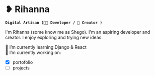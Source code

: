 # ❥ Rihanna

**`Digital Artisan (👩‍💻 Developer / 📸 Creator )`**

I'm Rihanna (some know me as Shego). I'm an aspiring developer and creator. I enjoy exploring and trying new ideas. <br>

🌱 I’m currently learning Django & React<br>
🔭 I’m currently working on: <br>

- [x] portofolio
- [ ] projects
